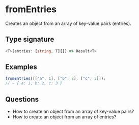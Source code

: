 # fromEntries

Creates an object from an array of key-value pairs (entries).

## Type signature

<!-- prettier-ignore-start -->
```typescript
<T>(entries: [string, T][]) => Result<T>
```
<!-- prettier-ignore-end -->

## Examples

<!-- prettier-ignore-start -->
```javascript
fromEntries([["a", 1], ["b", 2], ["c", 3]]);
// ⇒ { a: 1, b: 2, c: 3 }
```
<!-- prettier-ignore-end -->

## Questions

- How to create an object from an array of key-value pairs?
- How to create an object from an array of entries?
